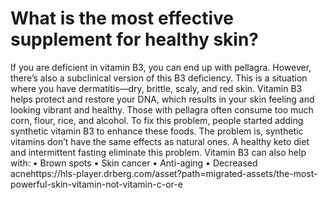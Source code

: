 # What is the most effective supplement for healthy skin?

If you are deficient in vitamin B3, you can end up with pellagra. However, there’s also a subclinical version of this B3 deficiency. This is a situation where you have dermatitis—dry, brittle, scaly, and red skin. Vitamin B3 helps protect and restore your DNA, which results in your skin feeling and looking vibrant and healthy. Those with pellagra often consume too much corn, flour, rice, and alcohol. To fix this problem, people started adding synthetic vitamin B3 to enhance these foods. The problem is, synthetic vitamins don’t have the same effects as natural ones. A healthy keto diet and intermittent fasting eliminate this problem. Vitamin B3 can also help with: • Brown spots • Skin cancer • Anti-aging • Decreased acnehttps://hls-player.drberg.com/asset?path=migrated-assets/the-most-powerful-skin-vitamin-not-vitamin-c-or-e